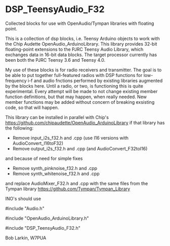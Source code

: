 # DSP_TeensyAudio_F32
Collected blocks for use with OpenAudio/Tympan libraries with floating point.

This is a collection of dsp blocks, i.e. Teensy Arduino objects to work with the Chip Audette OpenAudio_ArduinoLibrary.  This library provides 32-bit floating-point extensions to the PJRC Teensy Audio Library, which exchanges data in 16-bit data blocks.  The target processor currently has been both the PJRC Teensy 3.6 and Teensy 4.0.

My use of these blocks is for radio receivers and transmitter.  The goal is to be able to put together full-featured radios with DSP functions for low-frequency i-f and audio fnctions performed by existing libraries augmented by the blocks here.  Until a radio, or two, is functioning this is quite experimental.  Every attempt will be made to not change existing member function definitions, but that may happen, when really needed.  New member functions may be added without concern of breaking exsisting code, so that will happen.

This library can be installed in parallel with Chip's https://github.com/chipaudette/OpenAudio_ArduinoLibrary if that library has the following:
* Remove input_i2s_f32.h and .cpp (use I16 versions with AudioConvert_I16toF32)
* Remove output_i2s_f32.h and .cpp  (and AudioConvert_F32toI16)

and because of need for simple fixes
* Remove synth_pinknoise_f32.h and .cpp
* Remove synth_whitenoise_f32.h and .cpp

and replace AudioMixer_F32.h and .cpp with the same files from the Tympan library https://github.com/Tympan/Tympan_Library

INO's should use

#include "Audio.h"

#include "OpenAudio_ArduinoLibrary.h"

#include "DSP_TeensyAudio_F32.h"

Bob Larkin,  W7PUA
